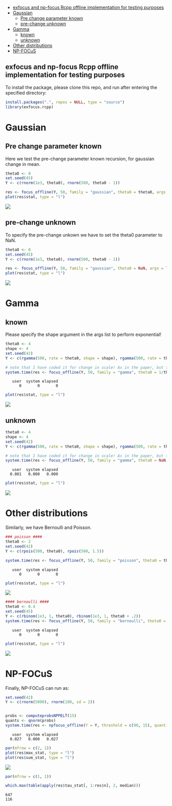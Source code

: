 

- [exfocus and np-focus Rcpp offline implementation for testing
  purposes](#exfocus-and-np-focus-rcpp-offline-implementation-for-testing-purposes)
- [Gaussian](#gaussian)
  - [Pre change parameter known](#pre-change-parameter-known)
  - [pre-change unknown](#pre-change-unknown)
- [Gamma](#gamma)
  - [known](#known)
  - [unknown](#unknown)
- [Other distributions](#other-distributions)
- [NP-FOCuS](#np-focus)

## exfocus and np-focus Rcpp offline implementation for testing purposes

To install the package, please clone this repo, and run after entering
the specified directory:

``` r
install.packages(".", repos = NULL, type = "source")
library(exfocus.rcpp)
```

# Gaussian

## Pre change parameter known

Here we test the pre-change parameter known recursion, for gaussian
change in mean.

``` r
theta0 <- 0
set.seed(45)
Y <- c(rnorm(1e3, theta0), rnorm(500, theta0 - 1))

res <- focus_offline(Y, 50, family = "gaussian", theta0 = theta0, args = list(), adp_max_check = F)
plot(res$stat, type = "l")
```

![](generate_README_files/figure-commonmark/unnamed-chunk-2-1.png)

## pre-change unknown

To specify the pre-change unkown we have to set the theta0 parameter to
NaN.

``` r
theta0 <- 0
set.seed(45)
Y <- c(rnorm(1e3, theta0), rnorm(500, theta0 - 1))

res <- focus_offline(Y, 50, family = "gaussian", theta0 = NaN, args = list(), adp_max_check = F)
plot(res$stat, type = "l")
```

![](generate_README_files/figure-commonmark/unnamed-chunk-3-1.png)

# Gamma

## known

Please specify the shape argument in the args list to perform
exponential!

``` r
theta0 <- 4
shape <- 4
set.seed(42)
Y <- c(rgamma(500, rate = theta0, shape = shape), rgamma(500, rate = theta0 - 1, shape = shape))

# note that I have coded it for change in scale! As in the paper, but this can be changed any time in the interface. 
system.time(res <- focus_offline(Y, 50, family = "gamma", theta0 = 1/theta0, args = list(shape = 4), adp_max_check = F))
```

       user  system elapsed 
          0       0       0 

``` r
plot(res$stat, type = "l")
```

![](generate_README_files/figure-commonmark/unnamed-chunk-4-1.png)

## unknown

``` r
theta0 <- 4
shape <- 4
set.seed(42)
Y <- c(rgamma(500, rate = theta0, shape = shape), rgamma(500, rate = theta0 - 1, shape = shape))

# note that I have coded it for change in scale! As in the paper, but this can be changed any time in the interface. 
system.time(res <- focus_offline(Y, 50, family = "gamma", theta0 = NaN, args = list(shape = 4), adp_max_check = F))
```

       user  system elapsed 
      0.001   0.000   0.000 

``` r
plot(res$stat, type = "l")
```

![](generate_README_files/figure-commonmark/unnamed-chunk-5-1.png)

# Other distributions

Similarly, we have Bernoulli and Poisson.

``` r
### poisson ####
theta0 <- 2
set.seed(42)
Y <- c(rpois(500, theta0), rpois(500, 1.5))

system.time(res <- focus_offline(Y, 50, family = "poisson", theta0 = theta0, args = list(shape = 4), adp_max_check = F))
```

       user  system elapsed 
          0       0       0 

``` r
plot(res$stat, type = "l")
```

![](generate_README_files/figure-commonmark/unnamed-chunk-6-1.png)

``` r
#### bernoulli ####
theta0 <- 0.4
set.seed(45)
Y <- c(rbinom(1e3, 1, theta0), rbinom(1e3, 1, theta0 + .2))
system.time(res <- focus_offline(Y, 50, family = "bernoulli", theta0 = theta0, args = list(), adp_max_check = F))
```

       user  system elapsed 
          0       0       0 

``` r
plot(res$stat, type = "l")
```

![](generate_README_files/figure-commonmark/unnamed-chunk-6-2.png)

# NP-FOCuS

Finally, NP-FOCuS can run as:

``` r
set.seed(42)
Y <- c(rnorm(5000), rnorm(100, sd = 2))


probs <- computeprobsNPPELT(15)
quants <- qnorm(probs)
system.time(res <- npfocus_offline(Y = Y, threshold = c(90, 15), quantiles = quants))
```

       user  system elapsed 
      0.027   0.000   0.027 

``` r
par(mfrow = c(2, 1))
plot(res$max_stat, type = "l")
plot(res$sum_stat, type = "l")
```

![](generate_README_files/figure-commonmark/unnamed-chunk-7-1.png)

``` r
par(mfrow = c(1, 1))

which.max(table(apply(res$tau_stat[, 1:res$n], 2, median)))
```

    647 
    116 
